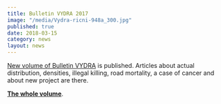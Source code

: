 ```yaml
---
title: Bulletin VYDRA 2017
image: "/media/Vydra-ricni-948a_300.jpg"
published: true
date: 2018-03-15
category: news
layout: news
---
```

[New volume of Bulletin VYDRA][1] is published. Articles about actual
distribution, densities, illegal killing, road mortality, a case of
cancer and about new project are there.

[**The whole volume**][1].


[1]: /library/bulletin-vydra/bulletin-vydra-17
